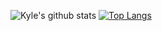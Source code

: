 ![Kyle's github stats](https://github-readme-stats.vercel.app/api?username=kyletruong&show_icons=true&count_private=true)
[![Top Langs](https://github-readme-stats.vercel.app/api/top-langs/?username=kyletruong&hide=swift)](https://github.com/anuraghazra/github-readme-stats)

